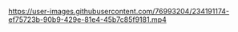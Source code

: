 https://user-images.githubusercontent.com/76993204/234191174-ef75723b-90b9-429e-81e4-45b7c85f9181.mp4
